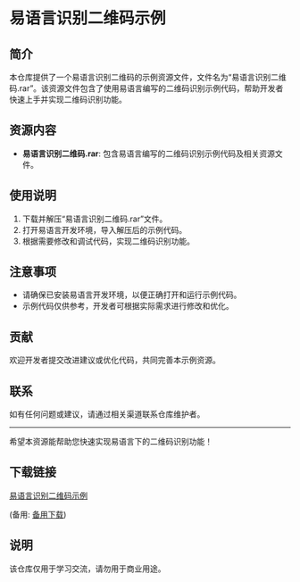 # 易语言识别二维码示例

## 简介
本仓库提供了一个易语言识别二维码的示例资源文件，文件名为“易语言识别二维码.rar”。该资源文件包含了使用易语言编写的二维码识别示例代码，帮助开发者快速上手并实现二维码识别功能。

## 资源内容
- **易语言识别二维码.rar**: 包含易语言编写的二维码识别示例代码及相关资源文件。

## 使用说明
1. 下载并解压“易语言识别二维码.rar”文件。
2. 打开易语言开发环境，导入解压后的示例代码。
3. 根据需要修改和调试代码，实现二维码识别功能。

## 注意事项
- 请确保已安装易语言开发环境，以便正确打开和运行示例代码。
- 示例代码仅供参考，开发者可根据实际需求进行修改和优化。

## 贡献
欢迎开发者提交改进建议或优化代码，共同完善本示例资源。

## 联系
如有任何问题或建议，请通过相关渠道联系仓库维护者。

---

希望本资源能帮助您快速实现易语言下的二维码识别功能！

## 下载链接
[易语言识别二维码示例](https://pan.quark.cn/s/e88c437d5b63) 

(备用: [备用下载](https://pan.baidu.com/s/1xKeitNCzQDVAtA2yhpUp2g?pwd=1234))

## 说明

该仓库仅用于学习交流，请勿用于商业用途。
